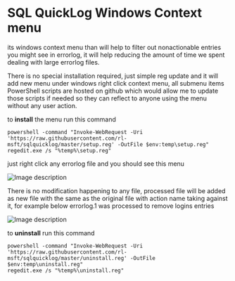 # SQL QuickLog Windows Context menu

its windows context menu than will help to filter out nonactionable entries you might see in errorlog, it will help reducing the amount of time we spent dealing with large errorlog files.

There is no special installation required, just simple reg update and it will add new menu under windows right click context menu, all submenu items PowerShell scripts are hosted on github which would allow me to update those scripts if needed so they can reflect to anyone using the menu without any user action.

to **install** the menu run this command

```shell script
powershell -command "Invoke-WebRequest -Uri 'https://raw.githubusercontent.com/rl-msft/sqlquicklog/master/setup.reg' -OutFile $env:temp\setup.reg"
regedit.exe /s "%temp%\setup.reg"
```

just right click any errorlog file and you should see this menu

  ![Image description](https://github.com/rl-msft/sqlquicklog/blob/master/menu.JPG)

There is no modification happening to any file, processed file will be added as new file with the same as the original file with action name taking against it, for example below errorlog.1 was processed to remove logins entries 

  ![Image description](https://github.com/rl-msft/sqlquicklog/blob/master/fileout.JPG)
  

to **uninstall** run this command

```shell script
powershell -command "Invoke-WebRequest -Uri 'https://raw.githubusercontent.com/rl-msft/sqlquicklog/master/uninstall.reg' -OutFile $env:temp\uninstall.reg"
regedit.exe /s "%temp%\uninstall.reg"
```
